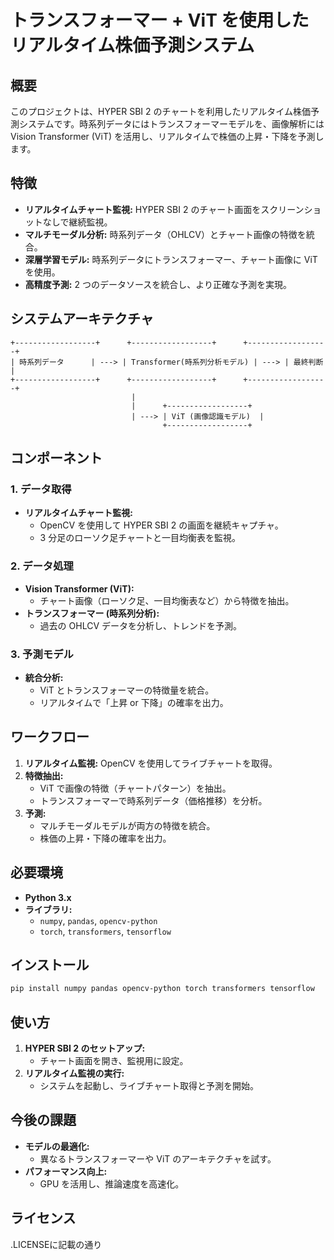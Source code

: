 # トランスフォーマー + ViT を使用したリアルタイム株価予測システム

## 概要
このプロジェクトは、HYPER SBI 2 のチャートを利用したリアルタイム株価予測システムです。時系列データにはトランスフォーマーモデルを、画像解析には Vision Transformer (ViT) を活用し、リアルタイムで株価の上昇・下降を予測します。

## 特徴
- **リアルタイムチャート監視:** HYPER SBI 2 のチャート画面をスクリーンショットなしで継続監視。
- **マルチモーダル分析:** 時系列データ（OHLCV）とチャート画像の特徴を統合。
- **深層学習モデル:** 時系列データにトランスフォーマー、チャート画像に ViT を使用。
- **高精度予測:** 2 つのデータソースを統合し、より正確な予測を実現。

## システムアーキテクチャ
```
+------------------+      +------------------+      +------------------+
| 時系列データ      | ---> | Transformer(時系列分析モデル) | ---> | 最終判断          |
+------------------+      +------------------+      +------------------+
                           |
                           |      +------------------+
                           | ---> | ViT (画像認識モデル)  |
                                  +------------------+
```

## コンポーネント

### 1. データ取得
- **リアルタイムチャート監視:**
  - OpenCV を使用して HYPER SBI 2 の画面を継続キャプチャ。
  - 3 分足のローソク足チャートと一目均衡表を監視。

### 2. データ処理
- **Vision Transformer (ViT):**
  - チャート画像（ローソク足、一目均衡表など）から特徴を抽出。
- **トランスフォーマー (時系列分析):**
  - 過去の OHLCV データを分析し、トレンドを予測。

### 3. 予測モデル
- **統合分析:**
  - ViT とトランスフォーマーの特徴量を統合。
  - リアルタイムで「上昇 or 下降」の確率を出力。

## ワークフロー
1. **リアルタイム監視:** OpenCV を使用してライブチャートを取得。
2. **特徴抽出:**
   - ViT で画像の特徴（チャートパターン）を抽出。
   - トランスフォーマーで時系列データ（価格推移）を分析。
3. **予測:**
   - マルチモーダルモデルが両方の特徴を統合。
   - 株価の上昇・下降の確率を出力。

## 必要環境
- **Python 3.x**
- **ライブラリ:**
  - `numpy`, `pandas`, `opencv-python`
  - `torch`, `transformers`, `tensorflow`

## インストール
```bash
pip install numpy pandas opencv-python torch transformers tensorflow
```

## 使い方
1. **HYPER SBI 2 のセットアップ:**
   - チャート画面を開き、監視用に設定。
2. **リアルタイム監視の実行:**
   - システムを起動し、ライブチャート取得と予測を開始。

## 今後の課題
- **モデルの最適化:**
  - 異なるトランスフォーマーや ViT のアーキテクチャを試す。
- **パフォーマンス向上:**
  - GPU を活用し、推論速度を高速化。

## ライセンス
.LICENSEに記載の通り

